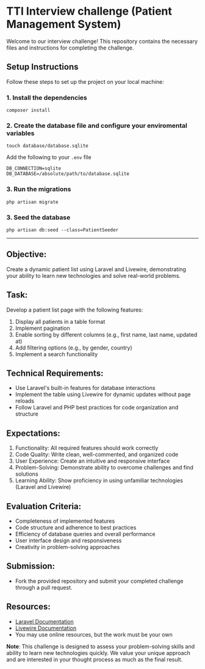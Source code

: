 # TTI Interview challenge (Patient Management System)

Welcome to our interview challenge! This repository contains the necessary files and instructions for completing the challenge.

## Setup Instructions

Follow these steps to set up the project on your local machine:

### 1. Install the dependencies

```
composer install
```

### 2. Create the database file and configure your enviromental variables

```
touch database/database.sqlite
```

Add the following to your `.env` file

```
DB_CONNECTION=sqlite
DB_DATABASE=/absolute/path/to/database.sqlite
```

### 3. Run the migrations

```
php artisan migrate
```

### 3. Seed the database

```
php artisan db:seed --class=PatientSeeder
```

---

## Objective:
Create a dynamic patient list using Laravel and Livewire, demonstrating your ability to learn new technologies and solve real-world problems.

## Task:
Develop a patient list page with the following features:
1. Display all patients in a table format
2. Implement pagination
3. Enable sorting by different columns (e.g., first name, last name, updated at)
4. Add filtering options (e.g., by gender, country)
5. Implement a search functionality

## Technical Requirements:
- Use Laravel's built-in features for database interactions
- Implement the table using Livewire for dynamic updates without page reloads
- Follow Laravel and PHP best practices for code organization and structure

## Expectations:
1. Functionality: All required features should work correctly
2. Code Quality: Write clean, well-commented, and organized code
3. User Experience: Create an intuitive and responsive interface
4. Problem-Solving: Demonstrate ability to overcome challenges and find solutions
5. Learning Ability: Show proficiency in using unfamiliar technologies (Laravel and Livewire)

## Evaluation Criteria:
- Completeness of implemented features
- Code structure and adherence to best practices
- Efficiency of database queries and overall performance
- User interface design and responsiveness
- Creativity in problem-solving approaches

## Submission:
- Fork the provided repository and submit your completed challenge through a pull request.

## Resources:
- [Laravel Documentation](https://laravel.com/docs/11.x/installation)
- [Livewire Documentation](https://livewire.laravel.com/docs/quickstart)
- You may use online resources, but the work must be your own

**Note**: This challenge is designed to assess your problem-solving skills and ability to learn new technologies quickly. We value your unique approach and are interested in your thought process as much as the final result.
